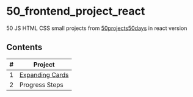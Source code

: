 # 50_frontend_project_react
50 JS HTML CSS small projects from [50projects50days](https://github.com/bradtraversy/50projects50days) in react version

## Contents
| # | Project | 
| ------------- | ------------- |
| 1 | [Expanding Cards](./expanding-cards/) |
| 2 | Progress Steps  |